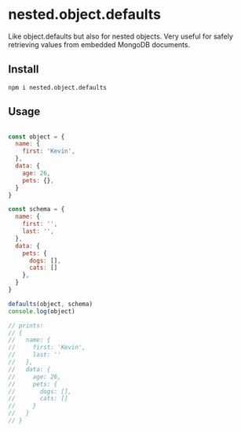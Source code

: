 # nested.object.defaults

Like object.defaults but also for nested objects.
Very useful for safely retrieving values from embedded MongoDB documents.

## Install

```
npm i nested.object.defaults
```

## Usage

```javascript

const object = {
  name: {
    first: 'Kevin',
  },
  data: {
    age: 26,
    pets: {},
  }
}

const schema = {
  name: {
    first: '',
    last: '',
  },
  data: {
    pets: {
      dogs: [],
      cats: []
    },
  }
}

defaults(object, schema)
console.log(object)

// prints:
// {
//   name: {
//     first: 'Kevin',
//     last: ''
//   },
//   data: {
//     age: 26,
//     pets: {
//       dogs: [],
//       cats: []
//     }
//   }
// }

```
